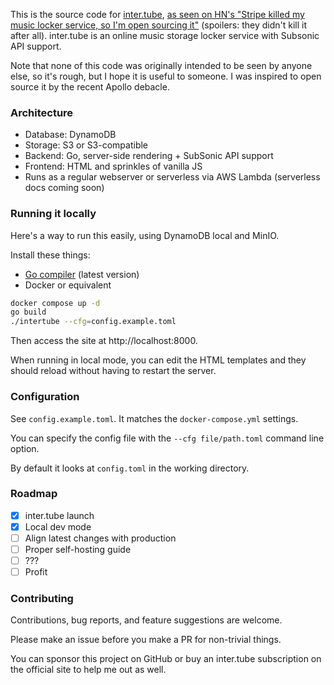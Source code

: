 This is the source code for [inter.tube](https://inter.tube), [as seen on HN's "Stripe killed my music locker service, so I'm open sourcing it"](https://news.ycombinator.com/item?id=36403607) (spoilers: they didn't kill it after all). inter.tube is an online music storage locker service with Subsonic API support.

Note that none of this code was originally intended to be seen by anyone else, so it's rough, but I hope it is useful to someone. I was inspired to open source it by the recent Apollo debacle.

### Architecture

- Database: DynamoDB
- Storage: S3 or S3-compatible
- Backend: Go, server-side rendering + SubSonic API support
- Frontend: HTML and sprinkles of vanilla JS
- Runs as a regular webserver or serverless via AWS Lambda (serverless docs coming soon)

### Running it locally

Here's a way to run this easily, using DynamoDB local and MinIO.

Install these things:
- [Go compiler](https://go.dev/dl/) (latest version)
- Docker or equivalent

```bash
docker compose up -d
go build
./intertube --cfg=config.example.toml
```

Then access the site at http://localhost:8000.

When running in local mode, you can edit the HTML templates and they should reload without having to restart the server.

### Configuration

See `config.example.toml`. It matches the `docker-compose.yml` settings.

You can specify the config file with the `--cfg file/path.toml` command line option.

By default it looks at `config.toml` in the working directory.

### Roadmap

- [x] inter.tube launch
- [x] Local dev mode
- [ ] Align latest changes with production
- [ ] Proper self-hosting guide
- [ ] ???
- [ ] Profit

### Contributing

Contributions, bug reports, and feature suggestions are welcome.

Please make an issue before you make a PR for non-trivial things.

You can sponsor this project on GitHub or buy an inter.tube subscription on the official site to help me out as well.
